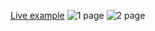 [Live example](https://run-rabbit-run.github.io/projects/device/device.html)
![1 page](https://ltdfoto.ru/images/Device.png)
![2 page](https://ltdfoto.ru/images/Device2.png)